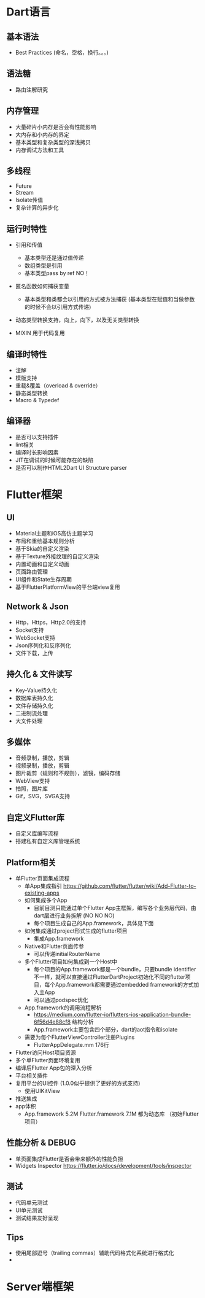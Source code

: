 # Dart语言
## 基本语法
  * Best Practices (命名，空格，换行。。。)

## 语法糖
  * 路由注解研究

## 内存管理
  * 大量碎片小内存是否会有性能影响
  * 大内存和小内存的界定
  * 基本类型和复杂类型的深浅拷贝
  * 内存调试方法和工具

## 多线程
  * Future
  * Stream
  * Isolate传值
  * 复杂计算的异步化

## 运行时特性
  * 引用和传值
    * 基本类型还是通过值传递
    * 数组类型是引用
    * 基本类型pass by ref NO！
  * 匿名函数如何捕获变量
    * 基本类型和类都会以引用的方式被方法捕获 (基本类型在赋值和当做参数的时候不会以引用方式传递)
  * 动态类型转换支持，向上，向下，以及无关类型转换
    
  * MIXIN 
    用于代码复用

## 编译时特性
  * 注解
  * 模版支持
  * 重载&覆盖（overload & override）
  * 静态类型转换
  * Macro & Typedef

## 编译器
  * 是否可以支持插件
  * lint相关
  * 编译时长影响因素
  * JIT在调试的时候可能存在的缺陷
  * 是否可以制作HTML2Dart UI Structure parser

# Flutter框架
## UI
  * Material主题和iOS高仿主题学习
  * 布局和重绘基本规则分析
  * 基于Skia的自定义渲染
  * 基于Texture外接纹理的自定义渲染
  * 内置动画和自定义动画
  * 页面路由管理
  * UI组件和State生存周期
  * 基于FlutterPlatformView的平台端view复用

## Network & Json
  * Http，Https，Http2.0的支持
  * Socket支持
  * WebSocket支持
  * Json序列化和反序列化
  * 文件下载，上传

## 持久化 & 文件读写
  * Key-Value持久化
  * 数据库表持久化
  * 文件存储持久化
  * 二进制流处理
  * 大文件处理

## 多媒体
  * 音频录制，播放，剪辑
  * 视频录制，播放，剪辑
  * 图片裁剪（规则和不规则），滤镜，编码存储
  * WebView支持
  * 拍照，图片库
  * Gif，SVG，SVGA支持

## 自定义Flutter库
  * 自定义库编写流程
  * 搭建私有自定义库管理系统

## Platform相关
  * 单Flutter页面集成流程
    * 单App集成指引 https://github.com/flutter/flutter/wiki/Add-Flutter-to-existing-apps
    * 如何集成多个App 
      * 目前目测只能通过单个Flutter App主框架，编写各个业务层代码，由dart层进行业务拆解 (NO NO NO)
      * 每个项目生成自己的App.framework，具体见下面
    * 如何集成通过project形式生成的flutter项目
      * 集成App.framework
    * Native和Flutter页面传参
       * 可以传递initialRouterName
    * 多个Flutter项目如何集成到一个Host中
      * 每个项目的App.framework都是一个bundle，只要bundle identifier不一样，就可以直接通过FlutterDartProject初始化不同的flutter项目，每个App.framework都需要通过embedded framework的方式加入主App
      * 可以通过podspec优化
    * App.framework的调用流程解析
      * https://medium.com/flutter-io/flutters-ios-application-bundle-6f56d4e88cf8 结构分析
      * App.framework主要包含四个部分，dart的aot指令和isolate
    * 需要为每个FlutterViewController注册Plugins
      * FlutterAppDelegate.mm 176行
  * Flutter访问Host项目资源
  * 多个单Flutter页面环境复用
  * 编译后Flutter App包的深入分析
  * 平台相关插件
  * 复用平台的UI控件 (1.0.0似乎提供了更好的方式支持)
    * 使用UIKitView
  * 推送集成
  * app体积
    * App.framework 5.2M Flutter.framework 7.1M 都为动态库 （初始Flutter项目）

## 性能分析 & DEBUG
  * 单页面集成Flutter是否会带来额外的性能负担
  * Widgets Inspector
  https://flutter.io/docs/development/tools/inspector

## 测试
  * 代码单元测试
  * UI单元测试
  * 测试结果友好呈现

## Tips
  * 使用尾部逗号（trailing commas）辅助代码格式化系统进行格式化
  *


# Server端框架